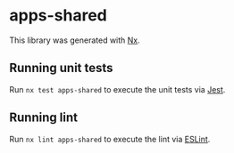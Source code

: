 # apps-shared

This library was generated with [Nx](https://nx.dev).

## Running unit tests

Run `nx test apps-shared` to execute the unit tests via [Jest](https://jestjs.io).

## Running lint

Run `nx lint apps-shared` to execute the lint via [ESLint](https://eslint.org/).
